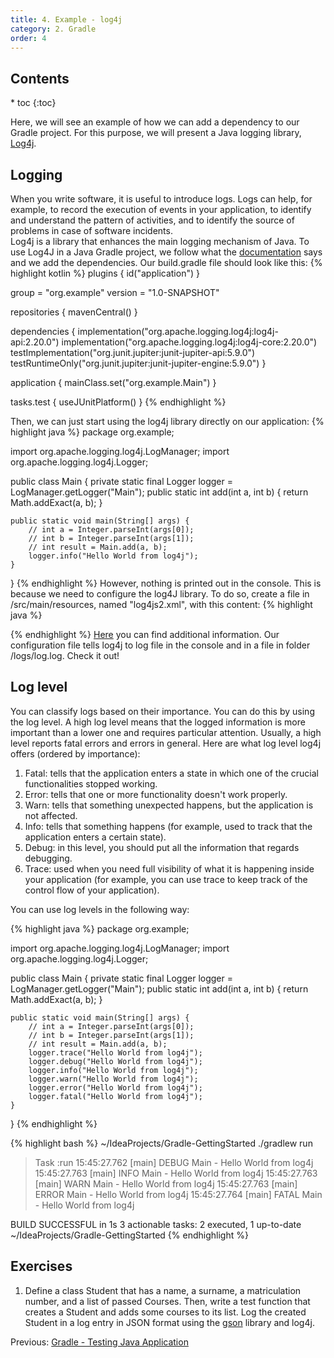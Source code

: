 ```yaml
---
title: 4. Example - log4j
category: 2. Gradle
order: 4
---
```

<h2>Contents</h2>
* toc
{:toc}

Here, we will see an example of how we can add a dependency to our Gradle project. For this purpose, we will present a Java logging library, <a href="https://logging.apache.org/log4j/2.x/">Log4j</a>.
## Logging
When you write software, it is useful to introduce logs. Logs can help, for example, to record the execution of events in your application, to identify and understand the pattern of activities, and to identify the source of problems in case of software incidents.  
Log4j is a library that enhances the main logging mechanism of Java. To use Log4J in a Java Gradle project, we follow what the <a href="https://logging.apache.org/log4j/2.x/maven-artifacts.html">documentation</a> says and we add the dependencies. Our build.gradle file should look like this:
{% highlight kotlin %}
plugins {
    id("application")
}

group = "org.example"
version = "1.0-SNAPSHOT"

repositories {
    mavenCentral()
}

dependencies {
    implementation("org.apache.logging.log4j:log4j-api:2.20.0")
    implementation("org.apache.logging.log4j:log4j-core:2.20.0")
    testImplementation("org.junit.jupiter:junit-jupiter-api:5.9.0")
    testRuntimeOnly("org.junit.jupiter:junit-jupiter-engine:5.9.0")
}

application {
    mainClass.set("org.example.Main")
}

tasks.test {
    useJUnitPlatform()
}
{% endhighlight %}

Then, we can just start using the log4j library directly on our application:
{% highlight java %}
package org.example;

import org.apache.logging.log4j.LogManager;
import org.apache.logging.log4j.Logger;

public class Main {
    private static final Logger logger = LogManager.getLogger("Main");
    public static int add(int a, int b) {
        return Math.addExact(a, b);
    }

    public static void main(String[] args) {
        // int a = Integer.parseInt(args[0]);
        // int b = Integer.parseInt(args[1]);
        // int result = Main.add(a, b);
        logger.info("Hello World from log4j");
    }
}
{% endhighlight %}
However, nothing is printed out in the console. This is because we need to configure the log4J library. To do so, create a file in /src/main/resources, named "log4js2.xml", with this content:
{% highlight java %}
<?xml version="1.0" encoding="UTF-8"?>
<Configuration status="INFO">
    <Appenders>
        <Console name="Console" target="SYSTEM_OUT">
            <PatternLayout pattern="%d{HH:mm:ss.SSS} [%t] %-5level %logger{36} - %msg%n" />
        </Console>
        <File name="File" fileName="./logs/log.log" immediateFlush="false" append="false">
            <PatternLayout pattern="%d{yyy-MM-dd HH:mm:ss.SSS} [%t] %-5level %logger{36} - %msg%n"/>
        </File>
    </Appenders>
    <Loggers>
        <Root level="debug">
            <AppenderRef ref="Console" />
            <AppenderRef ref="File"/>
        </Root>
    </Loggers>
</Configuration>
{% endhighlight %}
<a href="https://logging.apache.org/log4j/2.x/manual/configuration.html">Here</a> you can find additional information. Our configuration file tells log4j to log file in the console and in a file in folder /logs/log.log. Check it out!  

## Log level
You can classify logs based on their importance. You can do this by using the log level. A high log level means that the logged information is more important than a lower one and requires particular attention. Usually, a high level reports fatal errors and errors in general. Here are what log level log4j offers (ordered by importance):
1. Fatal: tells that the application enters a state in which one of the crucial functionalities stopped working.
2. Error: tells that one or more functionality doesn't work properly.
3. Warn: tells that something unexpected happens, but the application is not affected.
4. Info: tells that something happens (for example, used to track that the application enters a certain state).
5. Debug: in this level, you should put all the information that regards debugging.
6. Trace: used when you need full visibility of what it is happening inside your application (for example, you can use trace to keep track of the control flow of your application).

You can use log levels in the following way:

{% highlight java %}
package org.example;

import org.apache.logging.log4j.LogManager;
import org.apache.logging.log4j.Logger;

public class Main {
    private static final Logger logger = LogManager.getLogger("Main");
    public static int add(int a, int b) {
        return Math.addExact(a, b);
    }

    public static void main(String[] args) {
        // int a = Integer.parseInt(args[0]);
        // int b = Integer.parseInt(args[1]);
        // int result = Main.add(a, b);
        logger.trace("Hello World from log4j");
        logger.debug("Hello World from log4j");
        logger.info("Hello World from log4j");
        logger.warn("Hello World from log4j");
        logger.error("Hello World from log4j");
        logger.fatal("Hello World from log4j");
    }
}
{% endhighlight %}

{% highlight bash %}
~/IdeaProjects/Gradle-GettingStarted ./gradlew run

> Task :run
15:45:27.762 [main] DEBUG Main - Hello World from log4j
15:45:27.763 [main] INFO  Main - Hello World from log4j
15:45:27.763 [main] WARN  Main - Hello World from log4j
15:45:27.763 [main] ERROR Main - Hello World from log4j
15:45:27.764 [main] FATAL Main - Hello World from log4j

BUILD SUCCESSFUL in 1s
3 actionable tasks: 2 executed, 1 up-to-date
~/IdeaProjects/Gradle-GettingStarted 
{% endhighlight %}

## Exercises
1. Define a class Student that has a name, a surname,  a matriculation number, and a list of passed Courses. Then, write a test function that creates a Student and adds some courses to its list. Log the created Student in a log entry in JSON format using the <a href="https://github.com/google/gson">gson</a> library and log4j.
<div>
Previous: <a href="/SoftwareArchitecture/gradle/testing-java-applications">Gradle - Testing Java Application</a>
</div>